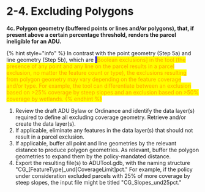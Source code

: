 # 2-4. Excluding Polygons

**4c. Polygon geometry (buffered points or lines and/or polygons), that, if present above a certain percentage threshold, renders the parcel ineligible for an ADU.**&#x20;

{% hint style="info" %}
In contrast with the point geometry (Step 5a) and line geometry (Step 5b), which are <mark style="color:orange;background-color:blue;">\[</mark><mark style="color:orange;background-color:blue;"><mark style="color:orange;">Boolean exclusions]<mark style="color:orange;"></mark> in the tool (the presence of any point and any line on the parcel results in a parcel exclusion, no matter the feature count or type), the exclusions resulting from polygon geometry may vary depending on the feature coverage and/or type. For example, the tool can differentiate between an exclusion based on >25% coverage by steep slopes and an exclusion based on >50% coverage by wetlands.
{% endhint %}

1. Review the draft ADU Bylaw or Ordinance and identify the data layer(s) required to define all excluding coverage geometry. Retrieve and/or create the data layer(s).
2. If applicable, eliminate any features in the data layer(s) that should not result in a parcel exclusion.
3. If applicable, buffer all point and line geometries by the relevant distance to produce polygon geometries. As relevant, buffer the polygon geometries to expand them by the policy-mandated distance.
4. Export the resulting file(s) to ADUTool.gdb, with the naming structure "CG\_\[FeatureType]\_und\[CoverageLimit]pct." For example, if the policy under consideration excluded parcels with 25% of more coverage by steep slopes, the input file might be titled "CG\_Slopes\_und25pct."&#x20;
